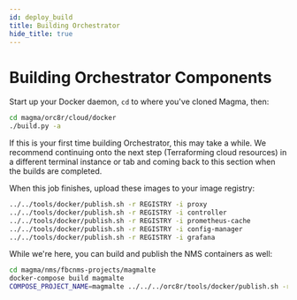 ```yaml
---
id: deploy_build
title: Building Orchestrator
hide_title: true
---
```


# Building Orchestrator Components

Start up your Docker daemon, `cd` to where you've cloned Magma, then:

```bash
cd magma/orc8r/cloud/docker
./build.py -a
```

If this is your first time building Orchestrator, this may take a while. We
recommend continuing onto the next step (Terraforming cloud resources) in a
different terminal instance or tab and coming back to this section when the
builds are completed.

When this job finishes, upload these images to your image registry:

```bash
../../tools/docker/publish.sh -r REGISTRY -i proxy
../../tools/docker/publish.sh -r REGISTRY -i controller
../../tools/docker/publish.sh -r REGISTRY -i prometheus-cache
../../tools/docker/publish.sh -r REGISTRY -i config-manager
../../tools/docker/publish.sh -r REGISTRY -i grafana
```

While we're here, you can build and publish the NMS containers as well:

```bash
cd magma/nms/fbcnms-projects/magmalte
docker-compose build magmalte
COMPOSE_PROJECT_NAME=magmalte ../../../orc8r/tools/docker/publish.sh -r REGISTRY -i magmalte
```
